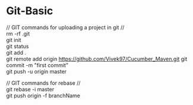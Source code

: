 # Git-Basic
// GIT commands for uploading a project in git  //                                                                          
    rm -rf .git                                                                                                  
    git init                                                                                                 
    git status                                                                                                 
    git add .                                                                                                 
    git remote add origin https://github.com/Vivek97/Cucumber_Maven.git
    git commit -m "first commit"                                                                                               
    git push -u origin master                                                                                                 
                                                                              
// GIT commands for rebase //                                                                              
    git rebase -i master                                                                                
    git push origin -f branchName
